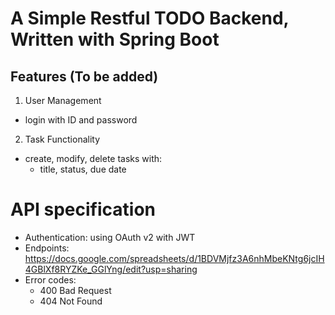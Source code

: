 # A Simple Restful TODO Backend, Written with Spring Boot

## Features (To be added)
1. User Management
- login with ID and password
2. Task Functionality
- create, modify, delete tasks with:
    - title, status, due date

# API specification
- Authentication: using OAuth v2 with JWT
- Endpoints: https://docs.google.com/spreadsheets/d/1BDVMjfz3A6nhMbeKNtg6jcIH4GBlXf8RYZKe_GGlYng/edit?usp=sharing  
- Error codes:  
    - 400 Bad Request  
    - 404 Not Found  